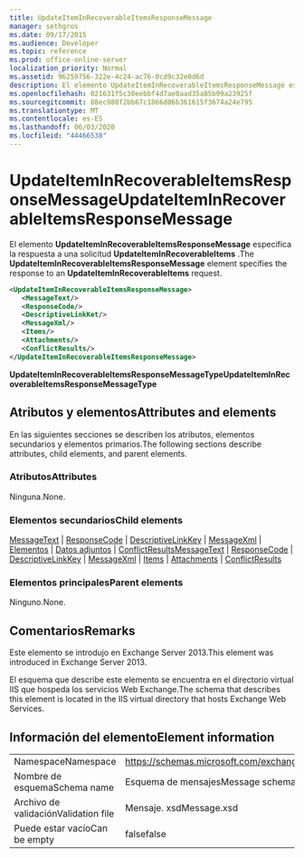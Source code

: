 ```yaml
---
title: UpdateItemInRecoverableItemsResponseMessage
manager: sethgros
ms.date: 09/17/2015
ms.audience: Developer
ms.topic: reference
ms.prod: office-online-server
localization_priority: Normal
ms.assetid: 96259756-322e-4c24-ac76-0cd9c32e0d6d
description: El elemento UpdateItemInRecoverableItemsResponseMessage especifica la respuesta a una solicitud UpdateItemInRecoverableItems.
ms.openlocfilehash: 021631f5c30eebbf4d7ae0aad35a85b99a23925f
ms.sourcegitcommit: 88ec988f2bb67c1866d06b361615f3674a24e795
ms.translationtype: MT
ms.contentlocale: es-ES
ms.lasthandoff: 06/03/2020
ms.locfileid: "44466538"
---
```

# <a name="updateiteminrecoverableitemsresponsemessage"></a><span data-ttu-id="30600-103">UpdateItemInRecoverableItemsResponseMessage</span><span class="sxs-lookup"><span data-stu-id="30600-103">UpdateItemInRecoverableItemsResponseMessage</span></span>

<span data-ttu-id="30600-104">El elemento **UpdateItemInRecoverableItemsResponseMessage** especifica la respuesta a una solicitud **UpdateItemInRecoverableItems** .</span><span class="sxs-lookup"><span data-stu-id="30600-104">The **UpdateItemInRecoverableItemsResponseMessage** element specifies the response to an **UpdateItemInRecoverableItems** request.</span></span> 
  
```XML
<UpdateItemInRecoverableItemsResponseMessage>
   <MessageText/>
   <ResponseCode/>
   <DescriptiveLinkKet/>
   <MessageXml/>
   <Items/>
   <Attachments/>
   <ConflictResults/>
</UpdateItemInRecoverableItemsResponseMessage>
```

 <span data-ttu-id="30600-105">**UpdateItemInRecoverableItemsResponseMessageType**</span><span class="sxs-lookup"><span data-stu-id="30600-105">**UpdateItemInRecoverableItemsResponseMessageType**</span></span>
## <a name="attributes-and-elements"></a><span data-ttu-id="30600-106">Atributos y elementos</span><span class="sxs-lookup"><span data-stu-id="30600-106">Attributes and elements</span></span>

<span data-ttu-id="30600-107">En las siguientes secciones se describen los atributos, elementos secundarios y elementos primarios.</span><span class="sxs-lookup"><span data-stu-id="30600-107">The following sections describe attributes, child elements, and parent elements.</span></span>
  
### <a name="attributes"></a><span data-ttu-id="30600-108">Atributos</span><span class="sxs-lookup"><span data-stu-id="30600-108">Attributes</span></span>

<span data-ttu-id="30600-109">Ninguna.</span><span class="sxs-lookup"><span data-stu-id="30600-109">None.</span></span>
  
### <a name="child-elements"></a><span data-ttu-id="30600-110">Elementos secundarios</span><span class="sxs-lookup"><span data-stu-id="30600-110">Child elements</span></span>

<span data-ttu-id="30600-111">[MessageText](messagetext.md)  |  [ResponseCode](responsecode.md)  |  [DescriptiveLinkKey](descriptivelinkkey.md)  |  [MessageXml](messagexml.md)  |  [Elementos](items.md)  |  [Datos adjuntos](attachments-ex15websvcsotherref.md)  |  [ConflictResults](conflictresults.md)</span><span class="sxs-lookup"><span data-stu-id="30600-111">[MessageText](messagetext.md) | [ResponseCode](responsecode.md) | [DescriptiveLinkKey](descriptivelinkkey.md) | [MessageXml](messagexml.md) | [Items](items.md) | [Attachments](attachments-ex15websvcsotherref.md) | [ConflictResults](conflictresults.md)</span></span>
  
### <a name="parent-elements"></a><span data-ttu-id="30600-112">Elementos principales</span><span class="sxs-lookup"><span data-stu-id="30600-112">Parent elements</span></span>

<span data-ttu-id="30600-113">Ninguno.</span><span class="sxs-lookup"><span data-stu-id="30600-113">None.</span></span>
  
## <a name="remarks"></a><span data-ttu-id="30600-114">Comentarios</span><span class="sxs-lookup"><span data-stu-id="30600-114">Remarks</span></span>

<span data-ttu-id="30600-115">Este elemento se introdujo en Exchange Server 2013.</span><span class="sxs-lookup"><span data-stu-id="30600-115">This element was introduced in Exchange Server 2013.</span></span>
  
<span data-ttu-id="30600-116">El esquema que describe este elemento se encuentra en el directorio virtual IIS que hospeda los servicios Web Exchange.</span><span class="sxs-lookup"><span data-stu-id="30600-116">The schema that describes this element is located in the IIS virtual directory that hosts Exchange Web Services.</span></span>
  
## <a name="element-information"></a><span data-ttu-id="30600-117">Información del elemento</span><span class="sxs-lookup"><span data-stu-id="30600-117">Element information</span></span>

|||
|:-----|:-----|
|<span data-ttu-id="30600-118">Namespace</span><span class="sxs-lookup"><span data-stu-id="30600-118">Namespace</span></span>  <br/> |https://schemas.microsoft.com/exchange/services/2006/message  <br/> |
|<span data-ttu-id="30600-119">Nombre de esquema</span><span class="sxs-lookup"><span data-stu-id="30600-119">Schema name</span></span>  <br/> |<span data-ttu-id="30600-120">Esquema de mensajes</span><span class="sxs-lookup"><span data-stu-id="30600-120">Message schema</span></span>  <br/> |
|<span data-ttu-id="30600-121">Archivo de validación</span><span class="sxs-lookup"><span data-stu-id="30600-121">Validation file</span></span>  <br/> |<span data-ttu-id="30600-122">Mensaje. xsd</span><span class="sxs-lookup"><span data-stu-id="30600-122">Message.xsd</span></span>  <br/> |
|<span data-ttu-id="30600-123">Puede estar vacío</span><span class="sxs-lookup"><span data-stu-id="30600-123">Can be empty</span></span>  <br/> |<span data-ttu-id="30600-124">false</span><span class="sxs-lookup"><span data-stu-id="30600-124">false</span></span>  <br/> |
   

